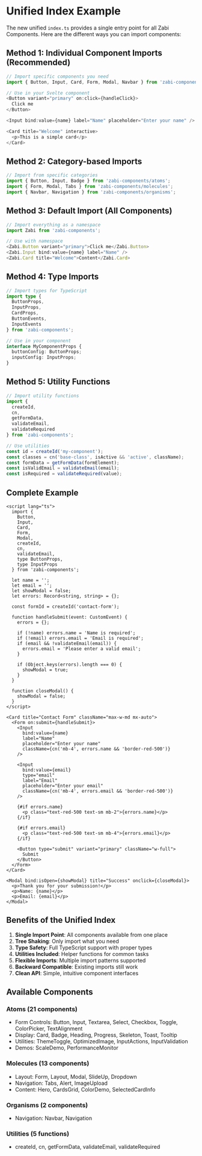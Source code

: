 # Unified Index Example

The new unified `index.ts` provides a single entry point for all Zabi Components. Here are the different ways you can import components:

## Method 1: Individual Component Imports (Recommended)

```typescript
// Import specific components you need
import { Button, Input, Card, Form, Modal, Navbar } from 'zabi-components';

// Use in your Svelte component
<Button variant="primary" on:click={handleClick}>
  Click me
</Button>

<Input bind:value={name} label="Name" placeholder="Enter your name" />

<Card title="Welcome" interactive>
  <p>This is a simple card</p>
</Card>
```

## Method 2: Category-based Imports

```typescript
// Import from specific categories
import { Button, Input, Badge } from 'zabi-components/atoms';
import { Form, Modal, Tabs } from 'zabi-components/molecules';
import { Navbar, Navigation } from 'zabi-components/organisms';
```

## Method 3: Default Import (All Components)

```typescript
// Import everything as a namespace
import Zabi from 'zabi-components';

// Use with namespace
<Zabi.Button variant="primary">Click me</Zabi.Button>
<Zabi.Input bind:value={name} label="Name" />
<Zabi.Card title="Welcome">Content</Zabi.Card>
```

## Method 4: Type Imports

```typescript
// Import types for TypeScript
import type { 
  ButtonProps, 
  InputProps, 
  CardProps,
  ButtonEvents,
  InputEvents 
} from 'zabi-components';

// Use in your component
interface MyComponentProps {
  buttonConfig: ButtonProps;
  inputConfig: InputProps;
}
```

## Method 5: Utility Functions

```typescript
// Import utility functions
import { 
  createId, 
  cn, 
  getFormData, 
  validateEmail, 
  validateRequired 
} from 'zabi-components';

// Use utilities
const id = createId('my-component');
const classes = cn('base-class', isActive && 'active', className);
const formData = getFormData(formElement);
const isValidEmail = validateEmail(email);
const isRequired = validateRequired(value);
```

## Complete Example

```svelte
<script lang="ts">
  import { 
    Button, 
    Input, 
    Card, 
    Form, 
    Modal,
    createId,
    cn,
    validateEmail,
    type ButtonProps,
    type InputProps 
  } from 'zabi-components';
  
  let name = '';
  let email = '';
  let showModal = false;
  let errors: Record<string, string> = {};
  
  const formId = createId('contact-form');
  
  function handleSubmit(event: CustomEvent) {
    errors = {};
    
    if (!name) errors.name = 'Name is required';
    if (!email) errors.email = 'Email is required';
    if (email && !validateEmail(email)) {
      errors.email = 'Please enter a valid email';
    }
    
    if (Object.keys(errors).length === 0) {
      showModal = true;
    }
  }
  
  function closeModal() {
    showModal = false;
  }
</script>

<Card title="Contact Form" className="max-w-md mx-auto">
  <Form on:submit={handleSubmit}>
    <Input
      bind:value={name}
      label="Name"
      placeholder="Enter your name"
      className={cn('mb-4', errors.name && 'border-red-500')}
    />
    
    <Input
      bind:value={email}
      type="email"
      label="Email"
      placeholder="Enter your email"
      className={cn('mb-4', errors.email && 'border-red-500')}
    />
    
    {#if errors.name}
      <p class="text-red-500 text-sm mb-2">{errors.name}</p>
    {/if}
    
    {#if errors.email}
      <p class="text-red-500 text-sm mb-4">{errors.email}</p>
    {/if}
    
    <Button type="submit" variant="primary" className="w-full">
      Submit
    </Button>
  </Form>
</Card>

<Modal bind:isOpen={showModal} title="Success" onclick={closeModal}>
  <p>Thank you for your submission!</p>
  <p>Name: {name}</p>
  <p>Email: {email}</p>
</Modal>
```

## Benefits of the Unified Index

1. **Single Import Point**: All components available from one place
2. **Tree Shaking**: Only import what you need
3. **Type Safety**: Full TypeScript support with proper types
4. **Utilities Included**: Helper functions for common tasks
5. **Flexible Imports**: Multiple import patterns supported
6. **Backward Compatible**: Existing imports still work
7. **Clean API**: Simple, intuitive component interfaces

## Available Components

### Atoms (21 components)
- Form Controls: Button, Input, Textarea, Select, Checkbox, Toggle, ColorPicker, TextAlignment
- Display: Card, Badge, Heading, Progress, Skeleton, Toast, Tooltip
- Utilities: ThemeToggle, OptimizedImage, InputActions, InputValidation
- Demos: ScaleDemo, PerformanceMonitor

### Molecules (13 components)
- Layout: Form, Layout, Modal, SlideUp, Dropdown
- Navigation: Tabs, Alert, ImageUpload
- Content: Hero, CardsGrid, ColorDemo, SelectedCardInfo

### Organisms (2 components)
- Navigation: Navbar, Navigation

### Utilities (5 functions)
- createId, cn, getFormData, validateEmail, validateRequired

